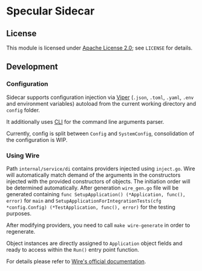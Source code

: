 # Specular Sidecar

## License

This module is licensed under [Apache License 2.0](https://www.apache.org/licenses/LICENSE-2.0); see `LICENSE` for details.

## Development

### Configuration

Sidecar supports configuration injection via [Viper](https://github.com/spf13/viper) (`.json`, `.toml`, `.yaml`, `.env`
and environment variables) autoload from the current working directory and `config` folder.

It additionally uses [CLI](https://github.com/urfave/cli) for the command line arguments parser.

Currently, config is split between `Config` and `SystemConfig`, consolidation of the configuration is WIP.

### Using Wire

Path `internal/service/di` contains providers injected using `inject.go`.
Wire will automatically match demand of the arguments in the constructors injected
with the provided constructors of objects. The initiation order will be determined automatically.
After generation `wire_gen.go` file will be generated containing
`func SetupApplication() (*Application, func(), error)` for `main` and
`SetupApplicationForIntegrationTests(cfg *config.Config) (*TestApplication, func(), error)`
for the testing purposes.

After modifying providers, you need to call `make wire-generate` in order to regenerate.

Object instances are directly assigned to `Application` object fields and ready to access within
the `Run()` entry point function.

For details please refer to [Wire's official documentation](https://github.com/google/wire).
